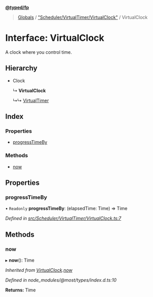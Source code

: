 **[@typed/fp](../README.md)**

> [Globals](../globals.md) / ["Scheduler/VirtualTimer/VirtualClock"](../modules/_scheduler_virtualtimer_virtualclock_.md) / VirtualClock

# Interface: VirtualClock

A clock where you control time.

## Hierarchy

* Clock

  ↳ **VirtualClock**

  ↳↳ [VirtualTimer](_scheduler_virtualtimer_virtualtimer_.virtualtimer.md)

## Index

### Properties

* [progressTimeBy](_scheduler_virtualtimer_virtualclock_.virtualclock.md#progresstimeby)

### Methods

* [now](_scheduler_virtualtimer_virtualclock_.virtualclock.md#now)

## Properties

### progressTimeBy

• `Readonly` **progressTimeBy**: (elapsedTime: Time) => Time

*Defined in [src/Scheduler/VirtualTimer/VirtualClock.ts:7](https://github.com/TylorS/typed-fp/blob/41076ce/src/Scheduler/VirtualTimer/VirtualClock.ts#L7)*

## Methods

### now

▸ **now**(): Time

*Inherited from [VirtualClock](_scheduler_virtualtimer_virtualclock_.virtualclock.md).[now](_scheduler_virtualtimer_virtualclock_.virtualclock.md#now)*

*Defined in node_modules/@most/types/index.d.ts:10*

**Returns:** Time
